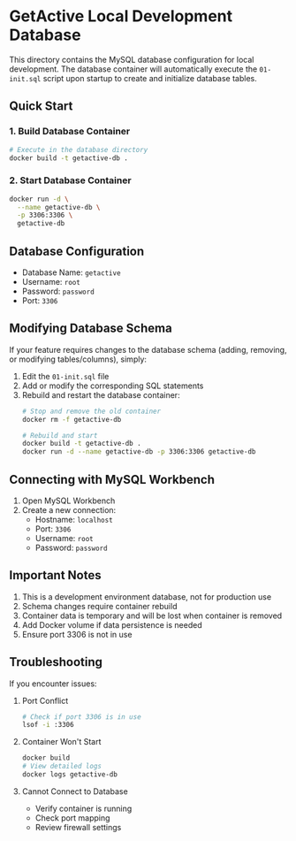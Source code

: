 # GetActive Local Development Database

This directory contains the MySQL database configuration for local development. The database container will automatically execute the `01-init.sql` script upon startup to create and initialize database tables.

## Quick Start

### 1. Build Database Container

```bash
# Execute in the database directory
docker build -t getactive-db .
```

### 2. Start Database Container

```bash
docker run -d \
  --name getactive-db \
  -p 3306:3306 \
  getactive-db
```

## Database Configuration

- Database Name: `getactive`
- Username: `root`
- Password: `password`
- Port: `3306`

## Modifying Database Schema

If your feature requires changes to the database schema (adding, removing, or modifying tables/columns), simply:

1. Edit the `01-init.sql` file
2. Add or modify the corresponding SQL statements
3. Rebuild and restart the database container:
   ```bash
   # Stop and remove the old container
   docker rm -f getactive-db
   
   # Rebuild and start
   docker build -t getactive-db .
   docker run -d --name getactive-db -p 3306:3306 getactive-db
   ```

## Connecting with MySQL Workbench

1. Open MySQL Workbench
2. Create a new connection:
   - Hostname: `localhost`
   - Port: `3306`
   - Username: `root`
   - Password: `password`

## Important Notes

1. This is a development environment database, not for production use
2. Schema changes require container rebuild
3. Container data is temporary and will be lost when container is removed
4. Add Docker volume if data persistence is needed
5. Ensure port 3306 is not in use

## Troubleshooting

If you encounter issues:

1. Port Conflict
   ```bash
   # Check if port 3306 is in use
   lsof -i :3306
   ```

2. Container Won't Start
   ```bash
   docker build 
   # View detailed logs
   docker logs getactive-db
   ```

3. Cannot Connect to Database
   - Verify container is running
   - Check port mapping
   - Review firewall settings
